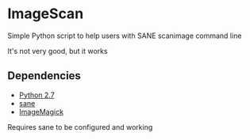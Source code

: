 # ImageScan

Simple Python script to help users with SANE scanimage command line

It's not very good, but it works

## Dependencies

* [Python 2.7](https://www.python.org)
* [sane](http://www.sane-project.org)
* [ImageMagick](http://www.imagemagick.org)

Requires sane to be configured and working

